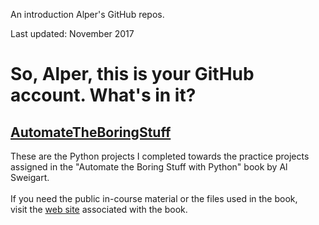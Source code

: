 An introduction Alper\'s GitHub repos.

Last updated: November 2017

# So, Alper, this is your GitHub account. What\'s in it?

## [AutomateTheBoringStuff](https://github.com/apaksoy/automatetheboringstuff)

These are the Python projects I completed towards the practice projects \
assigned in the "Automate the Boring Stuff with Python" book by Al Sweigart.\
\
If you need the public in-course material or the files used in the book, \
visit the [web site](https://automatetheboringstuff.com/) associated with the book.


